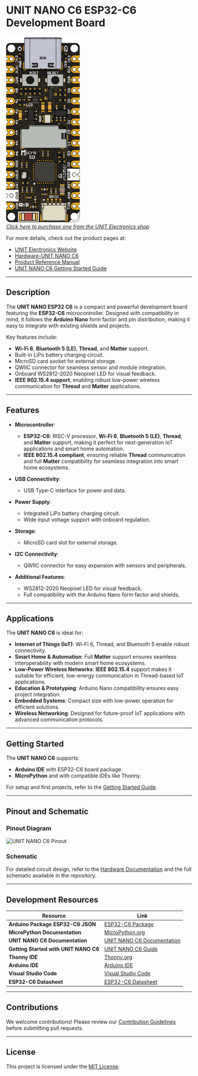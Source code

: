 # UNIT NANO C6 ESP32-C6 Development Board

<a href="https://uelectronics.com"><img src="hardware/resources/TOP(1V6).png" width="200px"><br/>
*Click here to purchase one from the UNIT Electronics shop*</a>

For more details, check out the product pages at:
* [UNIT Electronics Website](https://uelectronics.com/)
* [Hardware-UNIT NANO C6](https://github.com/UNIT-Electronics-MX/UNIT_NANO_ESP32_C6/tree/main/hardware)
* [Product Reference Manual](https://github.com/UNIT-Electronics/UNIT-NANO-C6/blob/main/UNIT-NANO-C6(Product%20Reference%20Manual%20)%5BEN%5D.pdf)
* [UNIT NANO C6 Getting Started Guide](https://unit-electronics-mx.github.io/unit_nano_esp32_c6/)

---

## Description

The **UNIT NANO ESP32 C6** is a compact and powerful development board featuring the **ESP32-C6** microcontroller. Designed with compatibility in mind, it follows the **Arduino Nano** form factor and pin distribution, making it easy to integrate with existing shields and projects.

Key features include:
- **Wi-Fi 6**, **Bluetooth 5 (LE)**, **Thread**, and **Matter** support.
- Built-in LiPo battery charging circuit.
- MicroSD card socket for external storage.
- QWIIC connector for seamless sensor and module integration.
- Onboard WS2812-2020 Neopixel LED for visual feedback.
- **IEEE 802.15.4 support**, enabling robust low-power wireless communication for **Thread** and **Matter** applications.

---

## Features

- **Microcontroller**:
  - **ESP32-C6**: RISC-V processor, **Wi-Fi 6**, **Bluetooth 5 (LE)**, **Thread**, and **Matter** support, making it perfect for next-generation IoT applications and smart home automation.
  - **IEEE 802.15.4 compliant**, ensuring reliable **Thread** communication and full **Matter** compatibility for seamless integration into smart home ecosystems.

- **USB Connectivity**:
  - USB Type-C interface for power and data.

- **Power Supply**:
  - Integrated LiPo battery charging circuit.
  - Wide input voltage support with onboard regulation.

- **Storage**:
  - MicroSD card slot for external storage.

- **I2C Connectivity**:
  - QWIIC connector for easy expansion with sensors and peripherals.

- **Additional Features**:
  - WS2812-2020 Neopixel LED for visual feedback.
  - Full compatibility with the Arduino Nano form factor and shields.

---

## Applications

The **UNIT NANO C6** is ideal for:
- **Internet of Things (IoT)**: Wi-Fi 6, Thread, and Bluetooth 5 enable robust connectivity.
- **Smart Home & Automation**: Full **Matter** support ensures seamless interoperability with modern smart home ecosystems.
- **Low-Power Wireless Networks**: **IEEE 802.15.4** support makes it suitable for efficient, low-energy communication in Thread-based IoT applications.
- **Education & Prototyping**: Arduino Nano compatibility ensures easy project integration.
- **Embedded Systems**: Compact size with low-power operation for efficient solutions.
- **Wireless Networking**: Designed for future-proof IoT applications with advanced communication protocols.

---

## Getting Started

The **UNIT NANO C6** supports:
- **Arduino IDE** with ESP32-C6 board package.
- **MicroPython** and with compatible IDEs like Thonny.

For setup and first projects, refer to the [Getting Started Guide](https://unit-electronics.github.io/UNIT-NANO-C6/index.html).

---

## Pinout and Schematic

### Pinout Diagram
![UNIT NANO C6 Pinout](hardware/resources/Pinout.png)

### Schematic
For detailed circuit design, refer to the [Hardware Documentation](https://github.com/UNIT-Electronics/UNIT-NANO-C6/tree/main/hardware) and the full schematic available in the repository.

---

## Development Resources

| Resource                                   | Link                                                                                   |
|-------------------------------------------|----------------------------------------------------------------------------------------|
| **Arduino Package ESP32-C6 JSON**         | [ESP32-C6 Package](https://github.com/UNIT-Electronics/Uelectronics-ESP32-Arduino-Package) |
| **MicroPython Documentation**             | [MicroPython.org](https://micropython.org/)                                            |
| **UNIT NANO C6 Documentation**            | [UNIT NANO C6 Documentation](https://github.com/UNIT-Electronics/UNIT-NANO-C6)        |
| **Getting Started with UNIT NANO C6**     | [UNIT NANO C6 Guide](https://unit-electronics.github.io/UNIT-NANO-C6/index.html)      |
| **Thonny IDE**                            | [Thonny.org](https://thonny.org/)                                                     |
| **Arduino IDE**                           | [Arduino IDE](https://www.arduino.cc/en/software)                                     |
| **Visual Studio Code**                    | [Visual Studio Code](https://code.visualstudio.com/download)                          |
| **ESP32-C6 Datasheet**                    | [ESP32-C6 Datasheet](https://www.espressif.com/sites/default/files/documentation/esp32-c6_datasheet_en.pdf) |

---

## Contributions

We welcome contributions! Please review our [Contribution Guidelines](CONTRIBUTING.md) before submitting pull requests.

---

## License

This project is licensed under the [MIT License](LICENSE).

